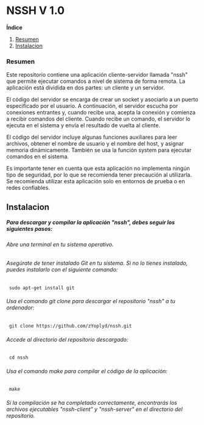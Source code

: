 # NSSH V 1.0
**Índice**   
1. [Resumen](#id1)
2. [Instalacion](#id2)


### Resumen<a name="id1"></a>
Este repositorio contiene una aplicación cliente-servidor llamada "nssh" que permite ejecutar comandos a nivel de sistema de forma remota. La aplicación está dividida en dos partes: un cliente y un servidor.

El código del servidor se encarga de crear un socket y asociarlo a un puerto especificado por el usuario. A continuación, el servidor escucha por conexiones entrantes y, cuando recibe una, acepta la conexión y comienza a recibir comandos del cliente. Cuando recibe un comando, el servidor lo ejecuta en el sistema y envía el resultado de vuelta al cliente.

El código del servidor incluye algunas funciones auxiliares para leer archivos, obtener el nombre de usuario y el nombre del host, y asignar memoria dinámicamente. También se usa la función system para ejecutar comandos en el sistema.

Es importante tener en cuenta que esta aplicación no implementa ningún tipo de seguridad, por lo que se recomienda tener precaución al utilizarla. Se recomienda utilizar esta aplicación solo en entornos de prueba o en redes confiables.



## Instalacion <a name="id2"></a>
##### Para descargar y compilar la aplicación "nssh", debes seguir los siguientes pasos:

###### Abre una terminal en tu sistema operativo.

###### Asegúrate de tener instalado Git en tu sistema. Si no lo tienes instalado, puedes instalarlo con el siguiente comando:
```shell
 sudo apt-get install git
```
###### Usa el comando git clone para descargar el repositorio "nssh" a tu ordenador:
```shell
 git clone https://github.com/zYoplyd/nssh.git
```
	
###### Accede al directorio del repositorio descargado:
```shell
 cd nssh
```
###### Usa el comando make para compilar el código de la aplicación:
```shell
 make
```
###### Si la compilación se ha completado correctamente, encontrarás los archivos ejecutables "nssh-client" y "nssh-server" en el directorio del repositorio.
[1]: http://https://github.com/zYoplyd/nssh/ "Resumen"
